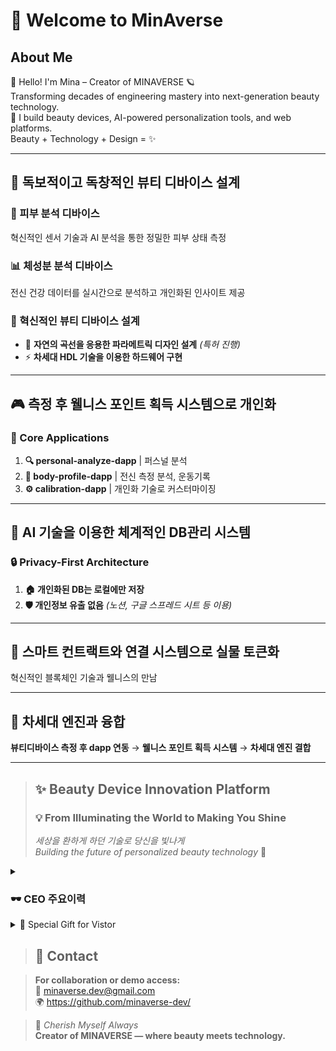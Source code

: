 # 👋 Welcome to MinAverse

## About Me  
👋 Hello! I'm Mina – Creator of MINAVERSE 🪐  
Transforming decades of engineering mastery into next-generation beauty technology.  
💄 I build beauty devices, AI-powered personalization tools, and web platforms.  
Beauty + Technology + Design = ✨

---

## 🎯 독보적이고 독창적인 뷰티 디바이스 설계

### 🔬 피부 분석 디바이스
혁신적인 센서 기술과 AI 분석을 통한 정밀한 피부 상태 측정

### 📊 체성분 분석 디바이스
전신 건강 데이터를 실시간으로 분석하고 개인화된 인사이트 제공

### 🚀 혁신적인 뷰티 디바이스 설계
- 🌿 **자연의 곡선을 응용한 파라메트릭 디자인 설계** *(특허 진행)*
- ⚡ **차세대 HDL 기술을 이용한 하드웨어 구현**

---

## 🎮 측정 후 웰니스 포인트 획득 시스템으로 개인화

### 📱 Core Applications

1. **🔍 personal-analyze-dapp** | 퍼스널 분석
2. **💪 body-profile-dapp** | 전신 측정 분석, 운동기록  
3. **⚙️ calibration-dapp** | 개인화 기술로 커스터마이징

---

## 🤖 AI 기술을 이용한 체계적인 DB관리 시스템

### 🔒 Privacy-First Architecture
1. **🏠 개인화된 DB는 로컬에만 저장**
2. **🛡️ 개인정보 유출 없음** *(노션, 구글 스프레드 시트 등 이용)*

---

## 🔗 스마트 컨트랙트와 연결 시스템으로 실물 토큰화

혁신적인 블록체인 기술과 웰니스의 만남

---

## 🚀 차세대 엔진과 융합

**뷰티디바이스 측정 후 dapp 연동** → **웰니스 포인트 획득 시스템** → **차세대 엔진 결합**

---



> ## ✨ Beauty Device Innovation Platform
> 
> ### 💡 From Illuminating the World to Making You Shine
> *세상을 환하게 하던 기술로 당신을 빛나게*  
> *Building the future of personalized beauty technology* 🌟


<details> 
<summary><h3>🕶️ CEO 주요이력</h3></summary>  

- ⚡ **Power Plant Layout Design**    
- 🖥️ **Human-Machine-Interface Control**    
- 🔌 **Electrical Design**  
- 🎨 **Artwork Design**  
- ⚙️ **Mechanical Design (CAD/CAM/CAE)**  
- 📋 **Project Management Certification**  
- 💄 **Esthetician**      

</details>

<details> 
<summary>🎁 Special Gift for Vistor </summary>
  ### Engineering Calculator Collections
- electrical-calculator
- right-triangle-calculator
- stress-strain-calculator
- thermal-stress-calculator
- unit-converter

  It's Free!
</details>

> ## 📧 Contact

> **For collaboration or demo access:**  
> 📧 [minaverse.dev@gmail.com](mailto:minaverse.dev@gmail.com)  
> 🌍 https://github.com/minaverse-dev/

> 💎 *Cherish Myself Always*  
> **Creator of MINAVERSE — where beauty meets technology.**
